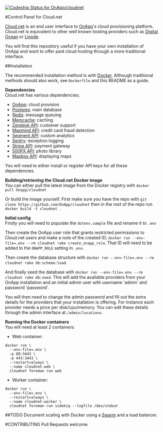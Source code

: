 [ ![Codeship Status for OnApp/cloudnet](https://codeship.com/projects/6e11e150-aeee-0132-a36c-2a23891ee2d0/status?branch=master)](https://codeship.com/projects/69018)

#Control Panel for Cloud.net

[Cloud.net](https://cloud.net) is an end user interface to [OnApp](http://onapp.com/)'s cloud provisioning platform. Cloud.net is equivalent to other well known hosting providers such as [Digital Ocean](https://www.digitalocean.com/) or [Linode](https://www.linode.com/).

You will find this repository useful if you have your own installation of OnApp and want to offer paid cloud hosting through a more traditional interface.

##Installation

The recommended installation method is with [Docker](http://www.docker.com). Although traditional
methods should also work, see `Dockerfile` and this README as a guide.

**Dependencies**   
Cloud.net has various dependencies;
  * [OnApp](http://onapp.com/platform/pricing-packages/): cloud provision
  * [Postgres](https://wiki.postgresql.org/wiki/Detailed_installation_guides): main database
  * [Redis](http://redis.io/): message queuing
  * [Memcache](http://memcached.org/): caching
  * [Zendesk API](https://developer.zendesk.com/rest_api/docs/core/introduction#content): customer support
  * [Maxmind API](http://dev.maxmind.com/): credit card fraud detection
  * [Segment API](https://segment.com/): custom analytics
  * [Sentry](https://getsentry.com/welcome/): exception logging
  * [Stripe API](https://stripe.com): payment gateway
  * [500PX API](http://developers.500px.com/): photo library
  * [Mapbox API](https://www.mapbox.com/developers/api/): displaying maps

You will need to either install or register API keys for all these dependencies.

**Building/retrieving the Cloud.net Docker image**    
You can either pull the latest image from the Docker registry with `docker pull Onapp/cloudnet`

Or build the image yourself. First make sure you have the repo with
`git clone https://github.com/OnApp/cloudnet` then in the root of the repo run
`docker build -t cloudnet .`

**Initial config**    
Firstly you will need to populate the `dotenv.sample` file and rename it to `.env`

Then create the OnApp user role that grants restricted permissions to Cloud.net users and make a note
of the created ID;
`docker run --env-file=.env --rm cloudnet rake create_onapp_role`.
That ID will need to be added to the `ONAPP_ROLE` setting in `.env`.

Then create the database structure with `docker run --env-file=.env --rm cloudnet rake db:schema:load`.

And finally seed the database with `docker run --env-file=.env --rm cloudnet rake db:seed`. This will 
add the available providers from your OnApp installation and an initial admin user with 
username 'admin' and password 'password'.

You will then need to change the admin password and fill out the extra details for the providers
that your installation is offering. For instance each provider needs a price per disk/cpu/memory.
You can edit these details through the admin interface at `/admin/locations`.

**Running the Docker containers**    
You will need at least 2 containers:

  * Web container:
```
docker run \
  --env-file=.env \
  -p 80:3443 \
  -p 443:3443 \
  --restart=always \
  --name cloudnet-web \
  cloudnet foreman run web
```
  * Worker container:
```
docker run \
  --env-file=.env \
  --restart=always \
  --name cloudnet-worker \
  cloudnet foreman run sidekiq --logfile /dev/stdout
```

##TODO
Document scaling with Docker using a [Swarm](http://docs.docker.com/swarm/) and a load balancer.

#CONTRIBUTING
Pull Requests welcome
